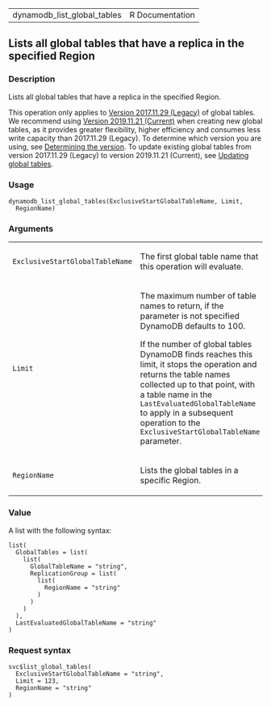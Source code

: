 <table style="width: 100%;">
<tbody>
<tr class="odd">
<td>dynamodb_list_global_tables</td>
<td style="text-align: right;">R Documentation</td>
</tr>
</tbody>
</table>

## Lists all global tables that have a replica in the specified Region

### Description

Lists all global tables that have a replica in the specified Region.

This operation only applies to [Version 2017.11.29
(Legacy)](https://docs.aws.amazon.com/amazondynamodb/latest/developerguide/globaltables.V1.html)
of global tables. We recommend using [Version 2019.11.21
(Current)](https://docs.aws.amazon.com/amazondynamodb/latest/developerguide/globaltables.V2.html)
when creating new global tables, as it provides greater flexibility,
higher efficiency and consumes less write capacity than 2017.11.29
(Legacy). To determine which version you are using, see [Determining the
version](https://docs.aws.amazon.com/amazondynamodb/latest/developerguide/globaltables.DetermineVersion.html).
To update existing global tables from version 2017.11.29 (Legacy) to
version 2019.11.21 (Current), see [Updating global
tables](https://docs.aws.amazon.com/amazondynamodb/latest/developerguide/V2globaltables_upgrade.html).

### Usage

    dynamodb_list_global_tables(ExclusiveStartGlobalTableName, Limit,
      RegionName)

### Arguments

<table>
<colgroup>
<col style="width: 35%" />
<col style="width: 65%" />
</colgroup>
<tbody>
<tr class="odd">
<td><code
id="dynamodb_list_global_tables_:_ExclusiveStartGlobalTableName">ExclusiveStartGlobalTableName</code></td>
<td><p>The first global table name that this operation will
evaluate.</p></td>
</tr>
<tr class="even">
<td><code id="dynamodb_list_global_tables_:_Limit">Limit</code></td>
<td><p>The maximum number of table names to return, if the parameter is
not specified DynamoDB defaults to 100.</p>
<p>If the number of global tables DynamoDB finds reaches this limit, it
stops the operation and returns the table names collected up to that
point, with a table name in the
<code>LastEvaluatedGlobalTableName</code> to apply in a subsequent
operation to the <code>ExclusiveStartGlobalTableName</code>
parameter.</p></td>
</tr>
<tr class="odd">
<td><code
id="dynamodb_list_global_tables_:_RegionName">RegionName</code></td>
<td><p>Lists the global tables in a specific Region.</p></td>
</tr>
</tbody>
</table>

### Value

A list with the following syntax:

    list(
      GlobalTables = list(
        list(
          GlobalTableName = "string",
          ReplicationGroup = list(
            list(
              RegionName = "string"
            )
          )
        )
      ),
      LastEvaluatedGlobalTableName = "string"
    )

### Request syntax

    svc$list_global_tables(
      ExclusiveStartGlobalTableName = "string",
      Limit = 123,
      RegionName = "string"
    )
